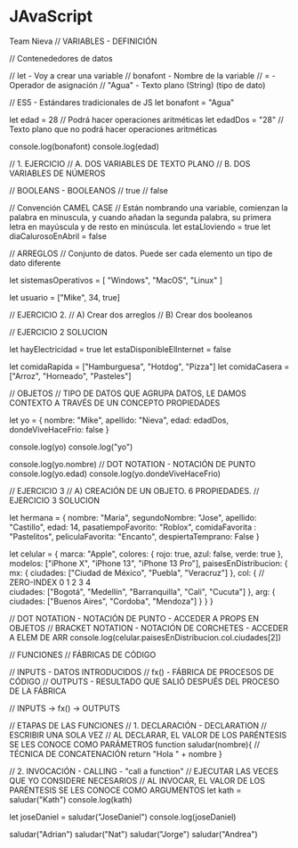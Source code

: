 # JAvaScript
Team Nieva
// VARIABLES - DEFINICIÓN

// Contenededores de datos

// let - Voy a crear una variable
// bonafont - Nombre de la variable
// =  - Operador de asignación
// "Agua" - Texto plano (String) (tipo de dato)

// ES5 - Estándares tradicionales de JS
let bonafont = "Agua"

let edad = 28 // Podrá hacer operaciones aritméticas
let edadDos = "28" // Texto plano que no podrá hacer operaciones aritméticas

console.log(bonafont)
console.log(edad)

// 1. EJERCICIO
// A. DOS VARIABLES DE TEXTO PLANO
// B. DOS VARIABLES DE NÚMEROS


// BOOLEANS - BOOLEANOS
// true 
// false

// Convención CAMEL CASE
// Están nombrando una variable, comienzan la palabra en minuscula, y cuando añadan la segunda palabra, su primera letra en mayúscula y de resto en minúscula.
let estaLloviendo = true
let diaCalurosoEnAbril = false


// ARREGLOS
// Conjunto de datos. Puede ser cada elemento un tipo de dato diferente

let sistemasOperativos = [
  "Windows", 
  "MacOS", 
  "Linux"
]

let usuario = ["Mike", 34, true]

// EJERCICIO 2. 
// A) Crear dos arreglos
// B) Crear dos booleanos

// EJERCICIO 2 SOLUCION

let hayElectricidad = true
let estaDisponibleElInternet = false 

let comidaRapida = ["Hamburguesa", "Hotdog", "Pizza"]
let comidaCasera = ["Arroz", "Horneado", "Pasteles"]

// OBJETOS
// TIPO DE DATOS QUE AGRUPA DATOS, LE DAMOS CONTEXTO A TRAVÉS DE UN CONCEPTO PROPIEDADES

let yo = {
  nombre: "Mike",
  apellido: "Nieva",
  edad: edadDos,
  dondeViveHaceFrio: false
}

console.log(yo)
console.log("yo")

console.log(yo.nombre) // DOT NOTATION - NOTACIÓN DE PUNTO
console.log(yo.edad)
console.log(yo.dondeViveHaceFrio)

// EJERCICIO 3
// A) CREACIÓN DE UN OBJETO. 6 PROPIEDADES.
// EJERCICIO 3 SOLUCION

let hermana = {
  nombre: "Maria", 
  segundoNombre: "Jose",
  apellido: "Castillo",
  edad: 14,
  pasatiempoFavorito: "Roblox",
  comidaFavorita : "Pastelitos",
  peliculaFavorita: "Encanto",
  despiertaTemprano: False
}

let celular = {
  marca: "Apple",
  colores: {
    rojo: true,
    azul: false,
    verde: true
  },
  modelos: ["iPhone X", "iPhone 13", "iPhone 13 Pro"],
  paisesEnDistribucion: {
    mx: {
      ciudades: ["Ciudad de México", "Puebla", "Veracruz"]
    },
    col: {
      // ZERO-INDEX  0          1           2            3        4      
      ciudades: ["Bogotá", "Medellín", "Barranquilla", "Cali", "Cucuta"]
    },
    arg: {
      ciudades: ["Buenos Aires", "Cordoba", "Mendoza"]
    }
  }
}

// DOT NOTATION - NOTACIÓN DE PUNTO - ACCEDER A PROPS EN OBJETOS
// BRACKET NOTATION - NOTACIÓN DE CORCHETES - ACCEDER A ELEM DE ARR
console.log(celular.paisesEnDistribucion.col.ciudades[2])

// FUNCIONES
// FÁBRICAS DE CÓDIGO

// INPUTS - DATOS INTRODUCIDOS
// fx() - FÁBRICA DE PROCESOS DE CÓDIGO
// OUTPUTS - RESULTADO QUE SALIÓ DESPUÉS DEL PROCESO DE LA FÁBRICA

// INPUTS -> fx() -> OUTPUTS

// ETAPAS DE LAS FUNCIONES
// 1. DECLARACIÓN - DECLARATION
// ESCRIBIR UNA SOLA VEZ
// AL DECLARAR, EL VALOR DE LOS PARÉNTESIS SE LES CONOCE COMO PARÁMETROS
function saludar(nombre){
  // TÉCNICA DE CONCATENACIÓN
  return "Hola " + nombre
}

// 2. INVOCACIÓN - CALLING - "call a function"
// EJECUTAR LAS VECES QUE YO CONSIDERE NECESARIOS
// AL INVOCAR, EL VALOR DE LOS PARÉNTESIS SE LES CONOCE COMO ARGUMENTOS
let kath = saludar("Kath")
console.log(kath)

let joseDaniel = saludar("JoseDaniel")
console.log(joseDaniel)

saludar("Adrian")
saludar("Nat")
saludar("Jorge")
saludar("Andrea")
